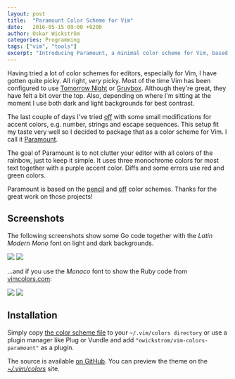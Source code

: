 ```yaml
---
layout: post
title:  "Paramount Color Scheme for Vim"
date:   2016-05-15 09:00 +0200
author: Oskar Wickström
categories: Programming
tags: ["vim", "tools"]
excerpt: "Introducing Paramount, a minimal color scheme for Vim, based on the \"pencil\" and \"off\" color schemes."
---
```


Having tried a lot of color schemes for editors, especially for Vim, I have
gotten quite picky. All right, *very* picky. Most of the time Vim has been
configured to use [Tomorrow Night][] or [Gruvbox][]. Although they're great,
they have felt a bit over the top. Also, depending on where I'm sitting at the
moment I use both dark and light backgrounds for best contrast.

[Tomorrow Night]: https://github.com/chriskempson/tomorrow-theme
[Gruvbox]: https://github.com/morhetz/gruvbox

The last couple of days I've tried [off][] with some small
modifications for accent colors, e.g. number, strings and escape sequences.
This setup fit my taste very well so I decided to package that as a color
scheme for Vim. I call it [Paramount][].

[Paramount]: https://github.com/owickstrom/vim-colors-paramount

The goal of Paramount is to not clutter your editor with all colors of the
rainbow, just to keep it simple. It uses three monochrome colors for most text
together with a purple accent color. Diffs and some errors use red and green
colors.

Paramount is based on the [pencil][] and [off][] color schemes. Thanks for the
great work on those projects!

[pencil]: https://github.com/reedes/vim-colors-pencil
[off]: https://github.com/pbrisbin/vim-colors-off

## Screenshots

The following screenshots show some Go code together with the *Latin Modern
Mono* font on light and dark backgrounds.

![](https://raw.githubusercontent.com/owickstrom/vim-colors-paramount/master/screenshots/latin-modern-light.png)
![](https://raw.githubusercontent.com/owickstrom/vim-colors-paramount/master/screenshots/latin-modern-dark.png)

...and if you use the *Monaco* font to show the Ruby code from
[vimcolors.com](http://vimcolors.com/):

![](https://raw.githubusercontent.com/owickstrom/vim-colors-paramount/master/screenshots/monaco-light.png)
![](https://raw.githubusercontent.com/owickstrom/vim-colors-paramount/master/screenshots/monaco-dark.png)

## Installation

Simply copy [the color scheme
file](https://raw.githubusercontent.com/owickstrom/vim-colors-paramount/master/colors/paramount.vim)
to your `~/.vim/colors directory` or use a plugin manager like Plug or Vundle
and add `"owickstrom/vim-colors-paramount"` as a plugin.

The source is available [on
GitHub](https://github.com/owickstrom/vim-colors-paramount).  You can preview
the theme on the [*~/.vim/colors*](http://vimcolors.com/438/paramount/dark)
site.
